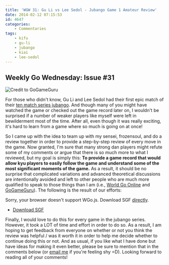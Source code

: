```yaml
---
title: 'WGW 31: Gu Li vs Lee Sedol - Jubango Game 1 Amateur Review'
date: 2014-02-12 07:15:53
id: 4647
categories:
	- Commentaries
tags:
	- kifu
	- gu-li
	- jubango
	- kiai
	- lee-sedol
---
```


## Weekly Go Wednesday: Issue #31

![Credit to GoGameGuru](/images/2014/02/Lee-Sedol-jubango-game-1.jpg)

For those who didn't know, Gu Li and Lee Sedol had their first epic match of their [ten match series jubango](http://www.bengozen.com/gu-li-lee-sedol-jubango/ "Gu Li and Lee Sedol Jubango"). And though many of you might have watched the game or checked out the game record later on, I wouldn't be surprised if a number of weaker players like myself were left in bewilderment most of the time. After all, even though it was really exciting, it's hard to learn from a game where so much is going on at once!

So I came up with the idea to team up with my sensei, frozensoul, and do a review together in order to provide a step-by-step review of every move in the game. Now granted, I'm sure that many strong dan players might refute some of my comments or argue that there is so much more to what I reviewed, but my goal is simply this: **To provide a game record that would allow kyu players to easily follow the game and understand some of the most significant moments of the game.** As a result, it should be no surprise that complicated variations and advanced theoretical discussions are intentionally avoided and left to other people who are much more qualified to speak to those things than I am (i.e., [World Go Online](http://www.kiseido.com/printss/guliten1.html "World Go Online Review of Jubango Game 1") and [GoGameGuru](http://gogameguru.com/go-commentary-lee-sedol-vs-gu-li-jubango-game-1/ "GoGameGuru Review of Jubango Game 1")). The following is the result of our efforts:

<!--more-->

<article>
	<section data-wgo="/kifu/2014/Lee-Sedol-vs-Gu-Li-J1-AmateurReview.sgf" data-wgo-enablewheel="false" style="width: 100%">
	  <p>Sorry, your browser doesn't support WGo.js. Download SGF <a href="/kifu/2014/Lee-Sedol-vs-Gu-Li-J1-AmateurReview.sgf">directly</a>.</p>
	</section>
	<div><ul><li><a href="/kifu/2014/Lee-Sedol-vs-Gu-Li-J1-AmateurReview.sgf">Download SGF</a></li></ul></div>
</article>

Finally, I would love to do this for every game in the jubango series. However, it took a LOT of time and effort in order to do so. As a result, I am hoping to get feedback from everyone on whether or not you think the review was helpful / was it worth it in order to help me decide whether to continue doing this or not. And as usual, if you like what I have done but have ideas for making it even better, please be sure to mention that in the comments below (or [email me](http://www.bengozen.com/contact/ "Contact") if you're feeling shy =D). Looking forward to reading all of your comments!
